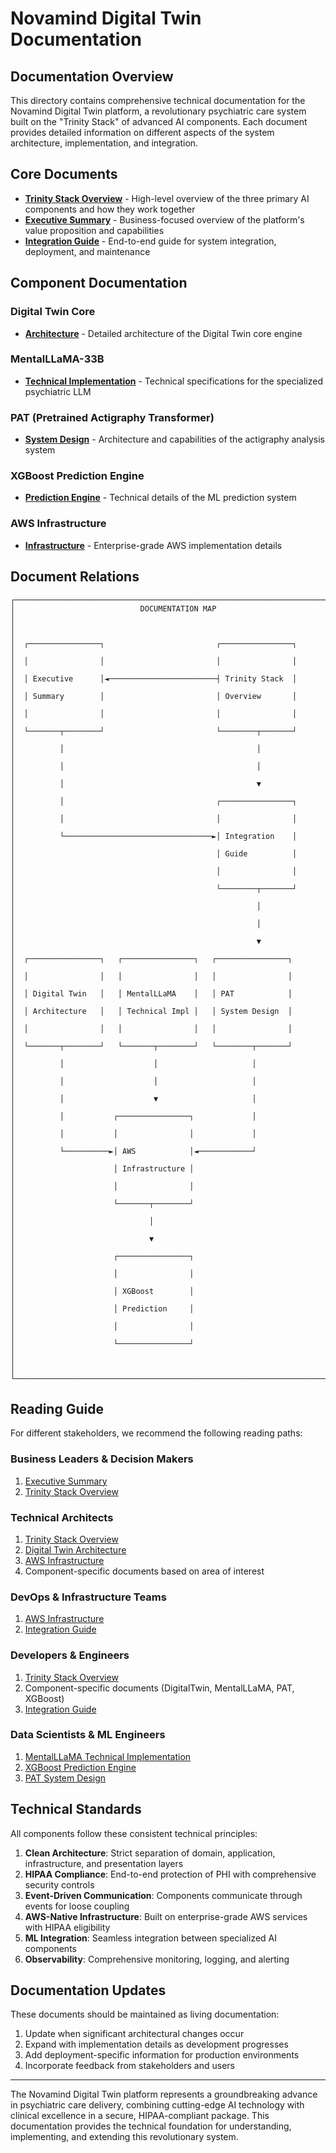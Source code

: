 # Novamind Digital Twin Documentation

## Documentation Overview

This directory contains comprehensive technical documentation for the Novamind Digital Twin platform, a revolutionary psychiatric care system built on the "Trinity Stack" of advanced AI components. Each document provides detailed information on different aspects of the system architecture, implementation, and integration.

## Core Documents

- [**Trinity Stack Overview**](./00_TRINITY_STACK_OVERVIEW.md) - High-level overview of the three primary AI components and how they work together
- [**Executive Summary**](./01_EXECUTIVE_SUMMARY.md) - Business-focused overview of the platform's value proposition and capabilities
- [**Integration Guide**](./02_INTEGRATION_GUIDE.md) - End-to-end guide for system integration, deployment, and maintenance

## Component Documentation

### Digital Twin Core

- [**Architecture**](./DigitalTwin/01_ARCHITECTURE.md) - Detailed architecture of the Digital Twin core engine

### MentalLLaMA-33B

- [**Technical Implementation**](./MentalLLaMA/01_TECHNICAL_IMPLEMENTATION.md) - Technical specifications for the specialized psychiatric LLM

### PAT (Pretrained Actigraphy Transformer)

- [**System Design**](./PAT/01_SYSTEM_DESIGN.md) - Architecture and capabilities of the actigraphy analysis system

### XGBoost Prediction Engine

- [**Prediction Engine**](./XGBoost/01_PREDICTION_ENGINE.md) - Technical details of the ML prediction system

### AWS Infrastructure

- [**Infrastructure**](./AWS/01_INFRASTRUCTURE.md) - Enterprise-grade AWS implementation details

## Document Relations

```
┌─────────────────────────────────────────────────────────────────────────────┐
│                            DOCUMENTATION MAP                                │
│                                                                             │
│  ┌────────────────┐                         ┌────────────────┐              │
│  │                │                         │                │              │
│  │ Executive      │◄────────────────────────┤ Trinity Stack  │              │
│  │ Summary        │                         │ Overview       │              │
│  │                │                         │                │              │
│  └───────┬────────┘                         └────────┬───────┘              │
│          │                                           │                      │
│          │                                           │                      │
│          │                                           ▼                      │
│          │                                  ┌────────────────┐              │
│          │                                  │                │              │
│          └─────────────────────────────────►│ Integration    │              │
│                                             │ Guide          │              │
│                                             │                │              │
│                                             └────────┬───────┘              │
│                                                      │                      │
│                                                      │                      │
│                                                      ▼                      │
│  ┌────────────────┐   ┌────────────────┐   ┌────────────────┐               │
│  │                │   │                │   │                │               │
│  │ Digital Twin   │   │ MentalLLaMA    │   │ PAT            │               │
│  │ Architecture   │   │ Technical Impl │   │ System Design  │               │
│  │                │   │                │   │                │               │
│  └───────┬────────┘   └───────┬────────┘   └────────┬───────┘               │
│          │                    │                     │                       │
│          │                    │                     │                       │
│          │                    ▼                     │                       │
│          │           ┌────────────────┐             │                       │
│          │           │                │             │                       │
│          └──────────►│ AWS            │◄────────────┘                       │
│                      │ Infrastructure │                                     │
│                      │                │                                     │
│                      └───────┬────────┘                                     │
│                              │                                              │
│                              ▼                                              │
│                      ┌────────────────┐                                     │
│                      │                │                                     │
│                      │ XGBoost        │                                     │
│                      │ Prediction     │                                     │
│                      │                │                                     │
│                      └────────────────┘                                     │
│                                                                             │
└─────────────────────────────────────────────────────────────────────────────┘
```

## Reading Guide

For different stakeholders, we recommend the following reading paths:

### Business Leaders & Decision Makers
1. [Executive Summary](./01_EXECUTIVE_SUMMARY.md)
2. [Trinity Stack Overview](./00_TRINITY_STACK_OVERVIEW.md)

### Technical Architects
1. [Trinity Stack Overview](./00_TRINITY_STACK_OVERVIEW.md)
2. [Digital Twin Architecture](./DigitalTwin/01_ARCHITECTURE.md)
3. [AWS Infrastructure](./AWS/01_INFRASTRUCTURE.md)
4. Component-specific documents based on area of interest

### DevOps & Infrastructure Teams
1. [AWS Infrastructure](./AWS/01_INFRASTRUCTURE.md)
2. [Integration Guide](./02_INTEGRATION_GUIDE.md)

### Developers & Engineers
1. [Trinity Stack Overview](./00_TRINITY_STACK_OVERVIEW.md)
2. Component-specific documents (DigitalTwin, MentalLLaMA, PAT, XGBoost)
3. [Integration Guide](./02_INTEGRATION_GUIDE.md)

### Data Scientists & ML Engineers
1. [MentalLLaMA Technical Implementation](./MentalLLaMA/01_TECHNICAL_IMPLEMENTATION.md)
2. [XGBoost Prediction Engine](./XGBoost/01_PREDICTION_ENGINE.md)
3. [PAT System Design](./PAT/01_SYSTEM_DESIGN.md)

## Technical Standards

All components follow these consistent technical principles:

1. **Clean Architecture**: Strict separation of domain, application, infrastructure, and presentation layers
2. **HIPAA Compliance**: End-to-end protection of PHI with comprehensive security controls
3. **Event-Driven Communication**: Components communicate through events for loose coupling
4. **AWS-Native Infrastructure**: Built on enterprise-grade AWS services with HIPAA eligibility
5. **ML Integration**: Seamless integration between specialized AI components
6. **Observability**: Comprehensive monitoring, logging, and alerting

## Documentation Updates

These documents should be maintained as living documentation:

1. Update when significant architectural changes occur
2. Expand with implementation details as development progresses
3. Add deployment-specific information for production environments
4. Incorporate feedback from stakeholders and users

---

The Novamind Digital Twin platform represents a groundbreaking advance in psychiatric care delivery, combining cutting-edge AI technology with clinical excellence in a secure, HIPAA-compliant package. This documentation provides the technical foundation for understanding, implementing, and extending this revolutionary system.